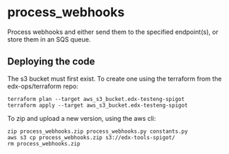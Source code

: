 # process_webhooks

Process webhooks and either send them to the specified endpoint(s), or
store them in an SQS queue.

## Deploying the code

The s3 bucket must first exist.
To create one using the terraform from the edx-ops/terraform repo:
```
terraform plan --target aws_s3_bucket.edx-testeng-spigot
terraform apply --target aws_s3_bucket.edx-testeng-spigot
```

To zip and upload a new version, using the aws cli:
```
zip process_webhooks.zip process_webhooks.py constants.py
aws s3 cp process_webhooks.zip s3://edx-tools-spigot/
rm process_webhooks.zip
```
